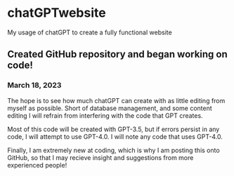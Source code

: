# chatGPTwebsite
My usage of chatGPT to create a fully functional website



## Created GitHub repository and began working on code!
### March 18, 2023
The hope is to see how much chatGPT can create with as little editing from myself as possible. Short of database management, and some content editing I will refrain from interfering with the code that GPT creates.

Most of this code will be created with GPT-3.5, but if errors persist in any code, I will attempt to use GPT-4.0. I will note any code that uses GPT-4.0.

Finally, I am extremely new at coding, which is why I am posting this onto GitHub, so that I may recieve insight and suggestions from more experienced people!
